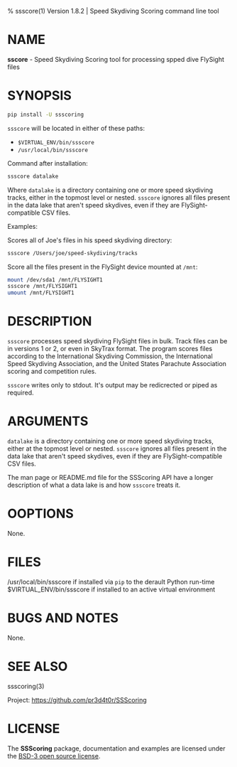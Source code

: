 % ssscore(1) Version 1.8.2 | Speed Skydiving Scoring command line tool

NAME
====

**sscore** - Speed Skydiving Scoring tool for processing spped dive FlySight
files


SYNOPSIS
========
```bash
pip install -U ssscoring
```

`ssscore` will be located in either of these paths:

- `$VIRTUAL_ENV/bin/ssscore`
- `/usr/local/bin/ssscore`

Command after installation:

```bash
ssscore datalake
```

Where `datalake` is a directory containing one or more speed skydiving tracks,
either in the topmost level or nested.  `ssscore` ignores all files present in
the data lake that aren't speed skydives, even if they are FlySight-compatible
CSV files.

Examples:

Scores all of Joe's files in his speed skydiving directory:

```bash
ssscore /Users/joe/speed-skydiving/tracks
```

Score all the files present in the FlySight device mounted at `/mnt`:

```bash
mount /dev/sda1 /mnt/FLYSIGHT1
ssscore /mnt/FLYSIGHT1
umount /mnt/FLYSIGHT1
```


DESCRIPTION
===========
`ssscore` processes speed skydiving FlySight files in bulk.  Track files can
be in versions 1 or 2, or even in SkyTrax format.  The program scores files
according to the International Skydiving Commission, the International Speed
Skydiving Association, and the United States Parachute Association scoring and
competition rules.

`ssscore` writes only to stdout.  It's output may be redicrected or piped as
required.


ARGUMENTS
=========
`datalake` is a directory containing one or more speed skydiving tracks,
either at the topmost level or nested.  `ssscore` ignores all files present in
the data lake that aren't speed skydives, even if they are FlySight-compatible
CSV files.

The man page or README.md file for the SSScoring API have a longer description
of what a data lake is and how `ssscore` treats it.


OOPTIONS
========
None.


FILES
=====
/usr/local/bin/ssscore if installed via `pip` to the derault Python run-time
$VIRTUAL_ENV/bin/ssscore if installed to an active virtual environment


BUGS AND NOTES
==============
None.


SEE ALSO
========
ssscoring(3)

Project:  https://github.com/pr3d4t0r/SSScoring


LICENSE
=======
The **SSScoring** package, documentation and examples are licensed under the
[BSD-3 open source license](https://github.com/pr3d4t0r/SSScoring/blob/master/LICENSE.txt).

